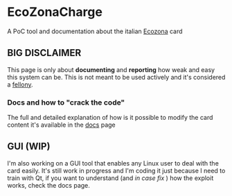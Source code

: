 # EcoZonaCharge

A PoC tool and documentation about the italian [Ecozona](https://www.ecozona.info/) card 

## BIG DISCLAIMER

This page is only about **documenting** and **reporting** how weak and easy this system can be. This is not meant to be used actively and it's considered a [fellony](https://www.gazzettaufficiale.it/atto/serie_generale/caricaArticolo?art.progressivo=0&art.idArticolo=2&art.versione=1&art.codiceRedazionale=001G0167&art.dataPubblicazioneGazzetta=2001-04-19&art.idGruppo=0&art.idSottoArticolo1=10&art.idSottoArticolo=1&art.flagTipoArticolo=0).

### Docs and how to "crack the code"

The full and detailed explanation of how is it possible to modify the card content it's available in the [docs](https://github.com/sh4tteredd/EcoZonaCharge/blob/main/DOCS.md) page

## GUI (WIP)

I'm also working on a GUI tool that enables any Linux user to deal with the card easily. It's still work in progress and I'm coding it just because I need to train with Qt, if you want to understand (and *in case fix* ) how the exploit works, check the docs page.
